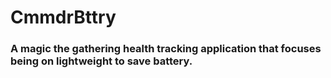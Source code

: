# CmmdrBttry

### A magic the gathering health tracking application that focuses being on lightweight to save battery.
